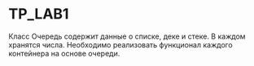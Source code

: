 # TP_LAB1
Класс Очередь содержит данные о списке, деке и стеке. В каждом хранятся
числа. Необходимо реализовать функционал каждого контейнера на основе
очереди.
